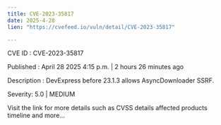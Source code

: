 ```yaml
---
title: CVE-2023-35817
date: 2025-4-28
lien: "https://cvefeed.io/vuln/detail/CVE-2023-35817"

---
```


CVE ID : CVE-2023-35817

Published :  April 28
2025
4:15 p.m. | 2 hours
26 minutes ago

Description : DevExpress before 23.1.3 allows AsyncDownloader SSRF.

Severity: 5.0 | MEDIUM

Visit the link for more details
such as CVSS details
affected products
timeline
and more...
